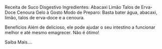 Receita de Suco Disgestivo
Ingredientes:
Abacaxi
Limão
Talos de Erva-Doce
Cenoura
Gelo à Gosto
Modo de Preparo:
Basta bater água, abacaxi, limão, talos de erva-doce e a cenoura.

Benefícios
Além de delicioso, ele pode ajudar o seu intestino a funcionar melhor e até mesmo emagrecer.
Não é ótimo!

Saiba Mais....